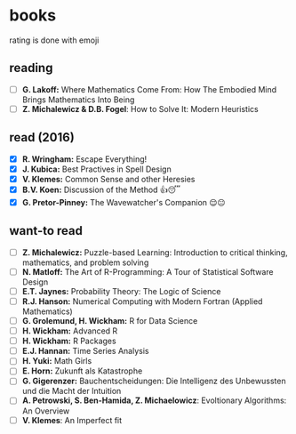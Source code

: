 # books
rating is done with emoji 

## reading 
- [ ] **G. Lakoff:** Where Mathematics Come From: How The Embodied Mind Brings Mathematics Into Being 
- [ ] **Z. Michalewicz & D.B. Fogel**: How to Solve It: Modern Heuristics 

## read (2016)
- [x] **R. Wringham:** Escape Everything!
- [x] **J. Kubica:** Best Practives in Spell Design
- [x] **V. Klemes:** Common Sense and other Heresies
- [x] **B.V. Koen:** Discussion of the Method :+1::sleeping:
- [x] **G. Pretor-Pinney:** The Wavewatcher's Companion :relieved::neutral_face: 

## want-to read
- [ ] **Z. Michalewicz:** Puzzle-based Learning: Introduction to critical thinking, mathematics, and problem solving 
- [ ] **N. Matloff:** The Art of R-Programming: A Tour of Statistical Software Design
- [ ] **E.T. Jaynes:** Probability Theory: The Logic of Science
- [ ] **R.J. Hanson:** Numerical Computing with Modern Fortran (Applied Mathematics)
- [ ] **G. Grolemund, H. Wickham:** R for Data Science
- [ ] **H. Wickham:** Advanced R
- [ ] **H. Wickham:** R Packages
- [ ] **E.J. Hannan:** Time Series Analysis
- [ ] **H. Yuki:** Math Girls
- [ ] **E. Horn:** Zukunft als Katastrophe
- [ ] **G. Gigerenzer:** Bauchentscheidungen: Die Intelligenz des Unbewussten und die Macht der Intuition
- [ ] **A. Petrowski, S. Ben-Hamida, Z. Michaelowicz**: Evoltionary Algorithms: An Overview 
- [ ] **V. Klemes**: An Imperfect fit
